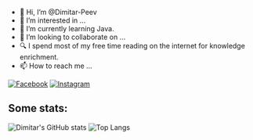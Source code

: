 - 👋 Hi, I’m @Dimitar-Peev
- 👀 I’m interested in ...
- 🌱 I’m currently learning Java.
- 💞️ I’m looking to collaborate on ...
- 🔍 I spend most of my free time reading on the internet for knowledge enrichment. <br />
- 📫 How to reach me ...

[![Facebook](https://img.shields.io/badge/-Facebook-00B2FF?style=flat-square&logo=Facebook&logoColor=white)](https://www.facebook.com/DimitarPeev87/)
[![Instagram](https://img.shields.io/badge/-Instagram-e4405f?style=flat-square&logo=Instagram&logoColor=white)](https://www.instagram.com/mctrix1987/) 

## Some stats: 
 ![Dimitar's GitHub stats](https://github-readme-stats.vercel.app/api?username=Dimitar-Peev&size_weight=0&count_weight=1&show_icons=true&theme=dracula&hide_rank=true) 
 ![Top Langs](https://github-readme-stats.vercel.app/api/top-langs/?username=Dimitar-Peev&size_weight=0&count_weight=1&layout=donut&hide=html,CSS&langs_count=6&theme=dracula)


<!---
Dimitar-Peev/Dimitar-Peev is a ✨ special ✨ repository because its `README.md` (this file) appears on your GitHub profile.
You can click the Preview link to take a look at your changes.
--->
